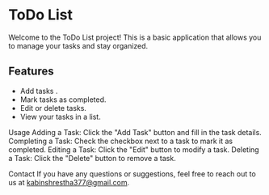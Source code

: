 # ToDo List

Welcome to the ToDo List project! This is a basic application that allows you to manage your tasks and stay organized.

## Features

- Add tasks .
- Mark tasks as completed.
- Edit or delete tasks.
- View your tasks in a list.

Usage
Adding a Task: Click the "Add Task" button and fill in the task details.
Completing a Task: Check the checkbox next to a task to mark it as completed.
Editing a Task: Click the "Edit" button to modify a task.
Deleting a Task: Click the "Delete" button to remove a task.

Contact
If you have any questions or suggestions, feel free to reach out to us at kabinshrestha377@gmail.com.
